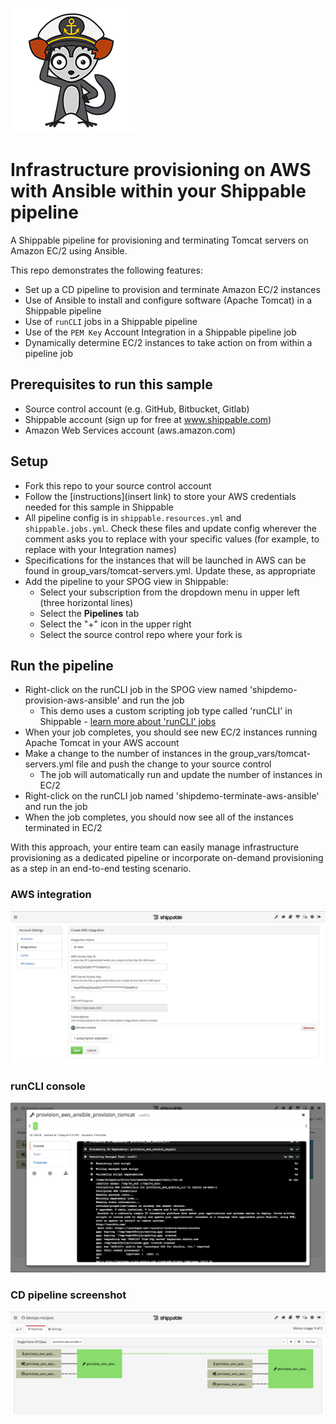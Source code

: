 ![AyeAye](https://github.com/devops-recipes/provision-aws-ansible/blob/master/public/resources/images/captain.png)

# Infrastructure provisioning on AWS with Ansible within your Shippable pipeline 

A Shippable pipeline for provisioning and terminating Tomcat servers on Amazon 
EC/2 using Ansible.

This repo demonstrates the following features:
* Set up a CD pipeline to provision and terminate Amazon EC/2 instances 
* Use of Ansible to install and configure software (Apache Tomcat) in a Shippable 
pipeline
* Use of `runCLI` jobs in a Shippable pipeline
* Use of the `PEM Key` Account Integration in a Shippable pipeline job
* Dynamically determine EC/2 instances to take action on from within a pipeline 
job

## Prerequisites to run this sample
* Source control account (e.g. GitHub, Bitbucket, Gitlab)
* Shippable account (sign up for free at www.shippable.com)
* Amazon Web Services account (aws.amazon.com)

## Setup
* Fork this repo to your source control account
* Follow the [instructions](insert link) to store your AWS credentials needed 
for this sample in Shippable
* All pipeline config is in `shippable.resources.yml` and `shippable.jobs.yml`. 
Check these files and update config wherever the comment asks you to replace 
with your specific values (for example, to replace with your Integration names)
* Specifications for the instances that will be launched in AWS can be found in 
group_vars/tomcat-servers.yml. Update these, as appropriate
* Add the pipeline to your SPOG view in Shippable:
  * Select your subscription from the dropdown menu in upper left (three 
  horizontal lines)
  * Select the **Pipelines** tab
  * Select the "+" icon in the upper right
  * Select the source control repo where your fork is 

## Run the pipeline 
* Right-click on the runCLI job in the SPOG view named 'shipdemo-provision-aws-ansible' 
and run the job
  * This demo uses a custom scripting job type called 'runCLI' in Shippable - 
  [learn more about 'runCLI' jobs](http://docs.shippable.com/pipelines/jobs/runCLI/) 
* When your job completes, you should see new EC/2 instances running Apache 
Tomcat in your AWS account
* Make a change to the number of instances in the group_vars/tomcat-servers.yml 
file and push the change to your source control
  * The job will automatically run and update the number of instances in EC/2
* Right-click on the runCLI job named 'shipdemo-terminate-aws-ansible' and run 
the job
* When the job completes, you should now see all of the instances terminated in
EC/2

With this approach, your entire team can easily manage infrastructure provisioning as a dedicated pipeline or incorporate on-demand provisioning as a step in an end-to-end testing scenario. 

### AWS integration
![AWS Integration](https://github.com/devops-recipes/provision-aws-ansible/blob/master/public/resources/images/provision-aws-ansible-integration.png)

### runCLI console
![runCLI console](https://github.com/devops-recipes/provision-aws-ansible/blob/master/public/resources/images/provision-aws-ansible-runcli.png)

### CD pipeline screenshot
![CD Pipeline](https://github.com/devops-recipes/provision-aws-ansible/blob/master/public/resources/images/provision-aws-ansible-pipeline.png)


